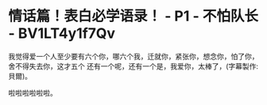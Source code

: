 # 情话篇！表白必学语录！ - P1 - 不怕队长 - BV1LT4y1f7Qv

我觉得爱一个人至少要有六个你，哪六个我，迁就你，紧张你，想念你，怕了你，舍不得失去你，这才五个 还有一个呢，还有一个是，我爱你，太棒了，(字幕製作:貝爾)。

啦啦啦啦啦啦。